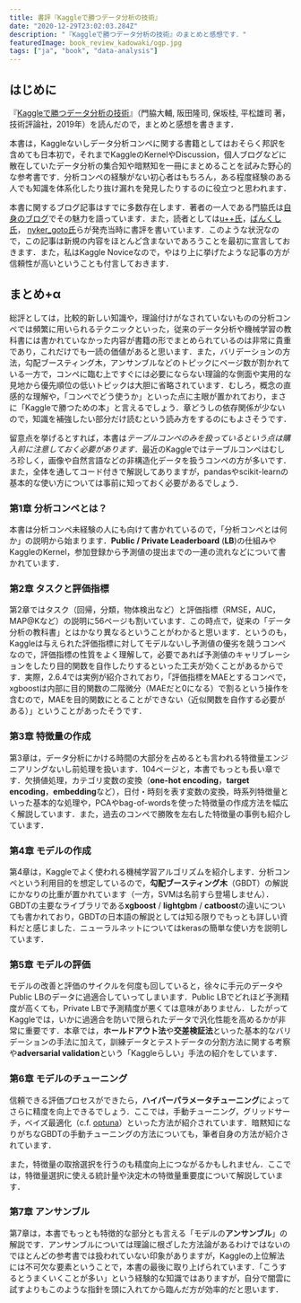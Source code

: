 ```yaml
---
title: 書評『Kaggleで勝つデータ分析の技術』
date: "2020-12-29T23:02:03.284Z"
description: "『Kaggleで勝つデータ分析の技術』のまとめと感想です．"
featuredImage: book_review_kadowaki/ogp.jpg
tags: ["ja", "book", "data-analysis"]
---
```


## はじめに
『[Kaggleで勝つデータ分析の技術](https://amzn.to/4bQD2o1)』（門脇大輔, 阪田隆司, 保坂桂, 平松雄司 著，技術評論社，2019年）を読んだので，まとめと感想を書きます．

本書は，Kaggleないしデータ分析コンペに関する書籍としてはおそらく邦訳を含めても日本初で，それまでKaggleのKernelやDiscussion，個人ブログなどに散在していたデータ分析の集合知や暗黙知を一冊にまとめることを試みた野心的な参考書です．分析コンペの経験がない初心者はもちろん，ある程度経験のある人でも知識を体系化したり抜け漏れを発見したりするのに役立つと思われます．

本書に関するブログ記事はすでに多数存在します．著者の一人である門脇氏は[自身のブログ](https://threecourse.hatenablog.com/entry/2019/09/28/225720)でその魅力を語っています．また，読者としては[u++氏](https://upura.hatenablog.com/entry/2019/10/02/203057)，[ばんくし氏](https://vaaaaaanquish.hatenablog.com/entry/2019/10/05/213522)，
[nyker_goto氏](https://nykergoto.hatenablog.jp/entry/2019/10/07/Kaggle%E3%81%A7%E5%8B%9D%E3%81%A4%E3%83%87%E3%83%BC%E3%82%BF%E5%88%86%E6%9E%90%E3%81%AE%E6%8A%80%E8%A1%93%3A_%E4%BB%8A%E3%81%BE%E3%81%A7%E3%81%AE%E6%A9%9F%E6%A2%B0%E5%AD%A6%E7%BF%92%E6%9C%AC%E3%81%A8)らが発売当時に書評を書いています．このような状況なので，この記事は新規の内容をほとんど含まないであろうことを最初に宣言しておきます．また，私はKaggle Noviceなので，やはり上に挙げたような記事の方が信頼性が高いということも付言しておきます．

## まとめ+α
総評としては，比較的新しい知識や，理論付けがなされていないものの分析コンペでは頻繁に用いられるテクニックといった，従来のデータ分析や機械学習の教科書には書かれていなかった内容が書籍の形でまとめられているのは非常に貴重であり，これだけでも一読の価値があると思います．また，バリデーションの方法，勾配ブースティング木，アンサンブルなどのトピックにページ数が割かれている一方で，コンペに臨む上ですぐには必要にならない理論的な側面や実用的な見地から優先順位の低いトピックは大胆に省略されています．むしろ，概念の直感的な理解や，「コンペでどう使うか」といった点に主眼が置かれており，まさに「Kaggleで勝つための本」と言えるでしょう．章どうしの依存関係が少ないので，知識を補強したい部分だけ読むという読み方をするのにもよさそうです．

留意点を挙げるとすれば，本書は*テーブルコンペのみを扱っているという点は購入前に注意しておく必要があります*．最近のKaggleではテーブルコンペはむしろ珍しく，画像や自然言語などの非構造化データを扱うコンペの方が多いです．また，全体を通してコード付きで解説してありますが，pandasやscikit-learnの基本的な使い方については事前に知っておく必要があるでしょう．

### 第1章 分析コンペとは？
本書は分析コンペ未経験の人にも向けて書かれているので，「分析コンペとは何か」の説明から始まります．**Public / Private Leaderboard** (**LB**)の仕組みやKaggleのKernel，参加登録から予測値の提出までの一連の流れなどについて書かれています．

### 第2章 タスクと評価指標
第2章ではタスク（回帰，分類，物体検出など）と評価指標（RMSE，AUC，MAP@Kなど）の説明に56ページも割いています．この時点で，従来の「データ分析の教科書」とはかなり異なるということがわかると思います．というのも，Kaggleは与えられた評価指標に対してモデルないし予測値の優劣を競うコンペなので，評価指標の性質をよく理解して，必要であれば予測値のキャリブレーションをしたり目的関数を自作したりするといった工夫が効くことがあるからです．実際，2.6.4では実例が紹介されており，「評価指標をMAEとするコンペで，xgboostは内部に目的関数の二階微分（MAEだと0になる）で割るという操作を含むので，MAEを目的関数にとることができない（近似関数を自作する必要がある）」ということがあったそうです．

### 第3章 特徴量の作成
第3章は，データ分析にかける時間の大部分を占めるとも言われる特徴量エンジニアリングないし前処理を扱います．104ページと，本書でもっとも長い章です．欠損値処理，カテゴリ変数の変換（**one-hot encoding**，**target encoding**，**embedding**など），日付・時刻を表す変数の変換，時系列特徴量といった基本的な処理や，PCAやbag-of-wordsを使った特徴量の作成方法を幅広く解説しています．また，過去のコンペで勝敗を左右した特徴量の事例も紹介しています．

### 第4章 モデルの作成
第4章は，Kaggleでよく使われる機械学習アルゴリズムを紹介します．分析コンペという利用目的を想定しているので，**勾配ブースティング木**（GBDT）の解説にかなりの比重が置かれています（一方，SVMは名前すら登場しません）．GBDTの主要なライブラリである**xgboost** / **lightgbm** / **catboost**の違いについても書かれており，GBDTの日本語の解説としては知る限りでもっとも詳しい資料だと感じました．ニューラルネットについてはkerasの簡単な使い方を説明しています．

### 第5章 モデルの評価
モデルの改善と評価のサイクルを何度も回していると，徐々に手元のデータやPublic LBのデータに過適合していってしまいます．Public LBでどれほど予測精度が高くても，Private LBで予測精度が悪くては意味がありません．したがってKaggleでは，いかに過適合を防いで限られたデータで汎化性能を高めるかが非常に重要です．本章では，**ホールドアウト法**や**交差検証法**といった基本的なバリデーションの手法に加えて，訓練データとテストデータの分割方法に関する考察や**adversarial validation**という「Kaggleらしい」手法の紹介をしています．

### 第6章 モデルのチューニング
信頼できる評価プロセスができたら，**ハイパーパラメータチューニング**によってさらに精度を向上できるでしょう．ここでは，手動チューニング，グリッドサーチ，ベイズ最適化（c.f. [optuna](https://optuna.org/)）といった方法が紹介されています．暗黙知になりがちなGBDTの手動チューニングの方法についても，筆者自身の方法が紹介されています．

また，特徴量の取捨選択を行うのも精度向上につながるかもしれません．ここでは，特徴量選択に使える統計量や決定木の特徴量重要度について解説しています．

### 第7章 アンサンブル
第7章は，本書でもっとも特徴的な部分とも言える「モデルの**アンサンブル**」の解説です．アンサンブルについては理論に根ざした方法論があるわけではないのでほとんどの参考書では扱われていない印象がありますが，Kaggleの上位解法には不可欠な要素ということで，本書の最後に取り上げられています．「こうするとうまくいくことが多い」という経験的な知識ではありますが，自分で闇雲に試すよりもこのような指針を頭に入れてから臨んだ方が効率的だと思います．